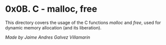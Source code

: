 # 0x0B. C - malloc, free

This directory covers the usage of the C functions *malloc* and *free*, used for dynamic memory allocation (and its liberation).

*Made by Jaime Andres Galvez Villamarin*
